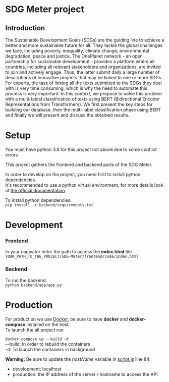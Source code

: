 # SDG Meter project

## Introduction

The Sustainable Development Goals (SDGs) are the guiding line to
achieve a better and more sustainable future for all. They tackle the global challenges we face, including poverty, inequality, climate change, environmental
degradation, peace and justice. The OnePlanet network - an open partnership
for sustainable development - provides a platform where all countries, including
all relevant stakeholders and organizations, are invited to join and actively engage. Thus, the latter submit daily a large number of descriptions of innovative
projects that may be linked to one or more SDGs. For experts, the task of linking all the texts submitted to the SDGs they deal with is very time consuming,
which is why the need to automate this process is very important. In this context,
we propose to solve this problem with a multi-lablel classification of texts using BERT (Bidirectional Encoder Representations from Transformers). We first
present the key steps for building our database, then the multi-label classification
phase using BERT and finally we will present and discuss the obtained results.

# Setup

You must have python 3.8 for this project not above due to some conflict errors

This project gathers the frontend and backend parts of the SDG Meter.  

In order to develop on the project, you need first to install python dependencies.  
It's recommended to use a python virtual environment, for more details look at [the official documentation](https://docs.python.org/3/tutorial/venv.html).  

To install python dependencies:  
`pip install -r backend/requirements.txt`

# Development

### Frontend

In your nagivator enter the path to access the **index.html** file.  
`YOUR_PATH_TO_THE_PROJECT/SDG-Meter/frontend/code/index.html`

### Backend

To run the backend:  
`python backend/app/app.py`

# Production

For production we use [Docker](https://www.docker.com/), be sure to have **docker** and **docker-compose** installed on the host.  
To launch the all project run:

`docker-compose up --build -d`  
--build: In order to rebuild the containers   
-d: To launch the containers in background

**Warning:** Be sure to update the *hostName* variable in [script.js](frontend/code/js/scripts.js) line 84:
- development: localhost
- production: the IP address of the server / hostname to access the API
